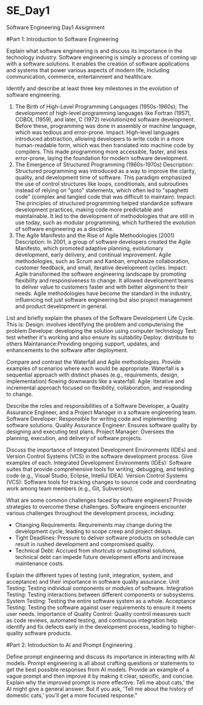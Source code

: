 # SE_Day1
Software Engineering Day1 Assignment

#Part 1: Introduction to Software Engineering

Explain what software engineering is and discuss its importance in the technology industry.
Software engineering is simply a process of coming up with a software solutions.
It enables the creation of software applications and systems that power various aspects of modern life, including communication, commerce, entertainment and healthcare.

Identify and describe at least three key milestones in the evolution of software engineering.
1. The Birth of High-Level Programming Languages (1950s-1960s); The development of high-level programming languages like Fortran (1957), COBOL (1959), and later, C (1972) revolutionized software development. Before these, programming was done in assembly or machine language, which was tedious and error-prone.
Impact: High-level languages introduced abstraction, allowing developers to write code in a more human-readable form, which was then translated into machine code by compilers. This made programming more accessible, faster, and less error-prone, laying the foundation for modern software development.
2. The Emergence of Structured Programming (1960s-1970s)
Description: Structured programming was introduced as a way to improve the clarity, quality, and development time of software. This paradigm emphasized the use of control structures like loops, conditionals, and subroutines instead of relying on "goto" statements, which often led to "spaghetti code" (complex and tangled code that was difficult to maintain).
Impact: The principles of structured programming helped standardize software development practices, making code more predictable and maintainable. It led to the development of methodologies that are still in use today, such as modular programming, which furthered the evolution of software engineering as a discipline.
3. The Agile Manifesto and the Rise of Agile Methodologies (2001)
Description: In 2001, a group of software developers created the Agile Manifesto, which promoted adaptive planning, evolutionary development, early delivery, and continual improvement. Agile methodologies, such as Scrum and Kanban, emphasize collaboration, customer feedback, and small, iterative development cycles.
Impact: Agile transformed the software engineering landscape by promoting flexibility and responsiveness to change. It allowed development teams to deliver value to customers faster and with better alignment to their needs. Agile methodologies have become the standard in the industry, influencing not just software engineering but also project management and product development in general.

List and briefly explain the phases of the Software Development Life Cycle.
This is: 
Design: involves identifying the problem and computerising the problem 
Develope: developing the solution using computer technology 
Test: test whether it's working and also ensure its suitability 
Deploy: distribute to others
Maintanance:Providing ongoing support, updates, and enhancements to the software after deployment.

Compare and contrast the Waterfall and Agile methodologies. Provide examples of scenarios where each would be appropriate.
Waterfall is a sequential approach with distinct phases (e.g., requirements, design, implementation) flowing downwards like a waterfall.
Agile: Iterative and incremental approach focused on flexibility, collaboration, and responding to change.

Describe the roles and responsibilities of a Software Developer, a Quality Assurance Engineer, and a Project Manager in a software engineering team.
Software Developer: Responsible for writing code and implementing software solutions.
Quality Assurance Engineer: Ensures software quality by designing and executing test plans.
 Project Manager: Oversees the planning, execution, and delivery of software projects.

Discuss the importance of Integrated Development Environments (IDEs) and Version Control Systems (VCS) in the software development process. Give examples of each.
 Integrated Development Environments (IDEs): Software suites that provide comprehensive tools for writing, debugging, and testing code (e.g., Visual Studio, Eclipse, IntelliJ IDEA).
Version Control Systems (VCS): Software tools for tracking changes to source code and coordinating work among team members (e.g., Git, Subversion).

What are some common challenges faced by software engineers? Provide strategies to overcome these challenges.
Software engineers encounter various challenges throughout the development process, including:
  - Changing Requirements: Requirements may change during the development cycle, leading to scope creep and project delays.
  - Tight Deadlines: Pressure to deliver software products on schedule can result in rushed development and compromised quality.
  - Technical Debt: Accrued from shortcuts or suboptimal solutions, technical debt can impede future development efforts and increase maintenance costs.

Explain the different types of testing (unit, integration, system, and acceptance) and their importance in software quality assurance.
Unit Testing: Testing individual components or modules of software.
 Integration Testing: Testing interactions between different components or subsystems.
 System Testing: Testing the entire software system as a whole.
 Acceptance Testing: Testing the software against user requirements to ensure it meets user needs.
Importance of Quality Control: Quality control measures such as code reviews, automated testing, and continuous integration help identify and fix defects early in the development process, leading to higher-quality software products.

#Part 2: Introduction to AI and Prompt Engineering


Define prompt engineering and discuss its importance in interacting with AI models.
Prompt engineering is all about crafting questions or statements to get the best possible responses from AI models. 
Provide an example of a vague prompt and then improve it by making it clear, specific, and concise. Explain why the improved prompt is more effective.
Tell me about cats,' the AI might give a general answer. 
But if you ask, 'Tell me about the history of domestic cats,' you'll get a more focused response."
